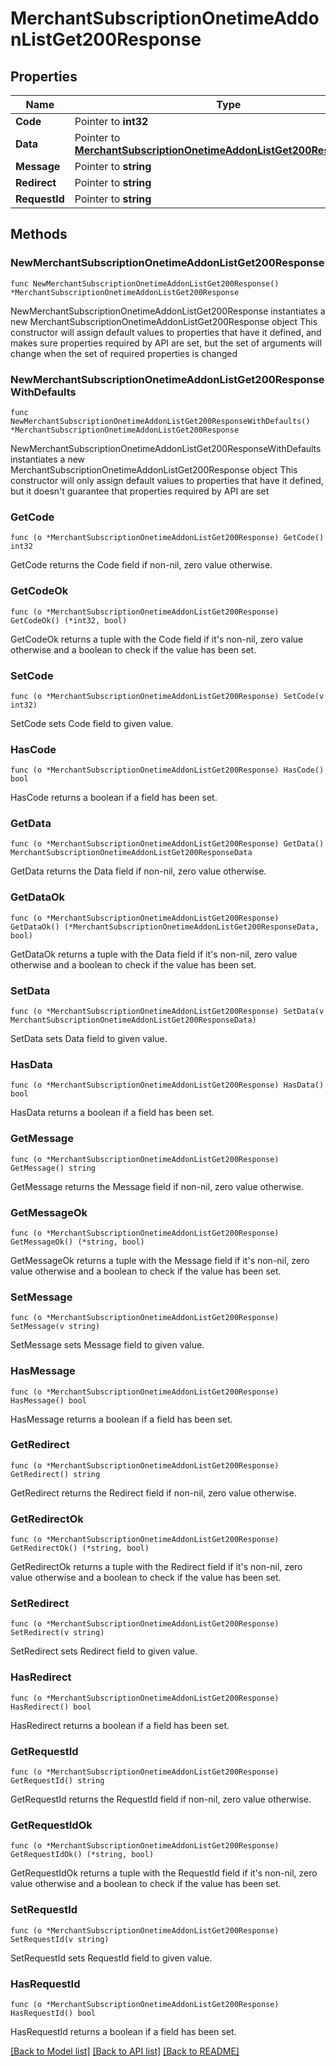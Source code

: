 # MerchantSubscriptionOnetimeAddonListGet200Response

## Properties

Name | Type | Description | Notes
------------ | ------------- | ------------- | -------------
**Code** | Pointer to **int32** |  | [optional] 
**Data** | Pointer to [**MerchantSubscriptionOnetimeAddonListGet200ResponseData**](MerchantSubscriptionOnetimeAddonListGet200ResponseData.md) |  | [optional] 
**Message** | Pointer to **string** |  | [optional] 
**Redirect** | Pointer to **string** |  | [optional] 
**RequestId** | Pointer to **string** |  | [optional] 

## Methods

### NewMerchantSubscriptionOnetimeAddonListGet200Response

`func NewMerchantSubscriptionOnetimeAddonListGet200Response() *MerchantSubscriptionOnetimeAddonListGet200Response`

NewMerchantSubscriptionOnetimeAddonListGet200Response instantiates a new MerchantSubscriptionOnetimeAddonListGet200Response object
This constructor will assign default values to properties that have it defined,
and makes sure properties required by API are set, but the set of arguments
will change when the set of required properties is changed

### NewMerchantSubscriptionOnetimeAddonListGet200ResponseWithDefaults

`func NewMerchantSubscriptionOnetimeAddonListGet200ResponseWithDefaults() *MerchantSubscriptionOnetimeAddonListGet200Response`

NewMerchantSubscriptionOnetimeAddonListGet200ResponseWithDefaults instantiates a new MerchantSubscriptionOnetimeAddonListGet200Response object
This constructor will only assign default values to properties that have it defined,
but it doesn't guarantee that properties required by API are set

### GetCode

`func (o *MerchantSubscriptionOnetimeAddonListGet200Response) GetCode() int32`

GetCode returns the Code field if non-nil, zero value otherwise.

### GetCodeOk

`func (o *MerchantSubscriptionOnetimeAddonListGet200Response) GetCodeOk() (*int32, bool)`

GetCodeOk returns a tuple with the Code field if it's non-nil, zero value otherwise
and a boolean to check if the value has been set.

### SetCode

`func (o *MerchantSubscriptionOnetimeAddonListGet200Response) SetCode(v int32)`

SetCode sets Code field to given value.

### HasCode

`func (o *MerchantSubscriptionOnetimeAddonListGet200Response) HasCode() bool`

HasCode returns a boolean if a field has been set.

### GetData

`func (o *MerchantSubscriptionOnetimeAddonListGet200Response) GetData() MerchantSubscriptionOnetimeAddonListGet200ResponseData`

GetData returns the Data field if non-nil, zero value otherwise.

### GetDataOk

`func (o *MerchantSubscriptionOnetimeAddonListGet200Response) GetDataOk() (*MerchantSubscriptionOnetimeAddonListGet200ResponseData, bool)`

GetDataOk returns a tuple with the Data field if it's non-nil, zero value otherwise
and a boolean to check if the value has been set.

### SetData

`func (o *MerchantSubscriptionOnetimeAddonListGet200Response) SetData(v MerchantSubscriptionOnetimeAddonListGet200ResponseData)`

SetData sets Data field to given value.

### HasData

`func (o *MerchantSubscriptionOnetimeAddonListGet200Response) HasData() bool`

HasData returns a boolean if a field has been set.

### GetMessage

`func (o *MerchantSubscriptionOnetimeAddonListGet200Response) GetMessage() string`

GetMessage returns the Message field if non-nil, zero value otherwise.

### GetMessageOk

`func (o *MerchantSubscriptionOnetimeAddonListGet200Response) GetMessageOk() (*string, bool)`

GetMessageOk returns a tuple with the Message field if it's non-nil, zero value otherwise
and a boolean to check if the value has been set.

### SetMessage

`func (o *MerchantSubscriptionOnetimeAddonListGet200Response) SetMessage(v string)`

SetMessage sets Message field to given value.

### HasMessage

`func (o *MerchantSubscriptionOnetimeAddonListGet200Response) HasMessage() bool`

HasMessage returns a boolean if a field has been set.

### GetRedirect

`func (o *MerchantSubscriptionOnetimeAddonListGet200Response) GetRedirect() string`

GetRedirect returns the Redirect field if non-nil, zero value otherwise.

### GetRedirectOk

`func (o *MerchantSubscriptionOnetimeAddonListGet200Response) GetRedirectOk() (*string, bool)`

GetRedirectOk returns a tuple with the Redirect field if it's non-nil, zero value otherwise
and a boolean to check if the value has been set.

### SetRedirect

`func (o *MerchantSubscriptionOnetimeAddonListGet200Response) SetRedirect(v string)`

SetRedirect sets Redirect field to given value.

### HasRedirect

`func (o *MerchantSubscriptionOnetimeAddonListGet200Response) HasRedirect() bool`

HasRedirect returns a boolean if a field has been set.

### GetRequestId

`func (o *MerchantSubscriptionOnetimeAddonListGet200Response) GetRequestId() string`

GetRequestId returns the RequestId field if non-nil, zero value otherwise.

### GetRequestIdOk

`func (o *MerchantSubscriptionOnetimeAddonListGet200Response) GetRequestIdOk() (*string, bool)`

GetRequestIdOk returns a tuple with the RequestId field if it's non-nil, zero value otherwise
and a boolean to check if the value has been set.

### SetRequestId

`func (o *MerchantSubscriptionOnetimeAddonListGet200Response) SetRequestId(v string)`

SetRequestId sets RequestId field to given value.

### HasRequestId

`func (o *MerchantSubscriptionOnetimeAddonListGet200Response) HasRequestId() bool`

HasRequestId returns a boolean if a field has been set.


[[Back to Model list]](../README.md#documentation-for-models) [[Back to API list]](../README.md#documentation-for-api-endpoints) [[Back to README]](../README.md)


